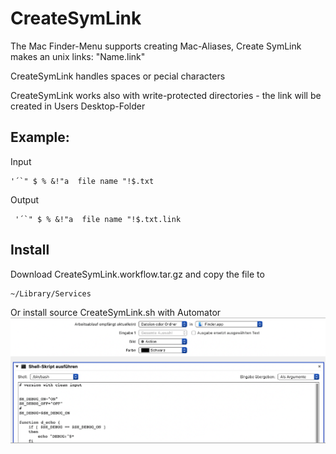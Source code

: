 # CreateSymLink

The Mac Finder-Menu supports creating Mac-Aliases, Create SymLink makes an unix links: "Name.link"

CreateSymLink handles spaces or pecial characters

CreateSymLink works also with write-protected directories - the link will be created in Users Desktop-Folder


## Example: 

Input

	'´`" $ % &!"a  file name "!$.txt

Output

	 '´`" $ % &!"a  file name "!$.txt.link


## Install

Download CreateSymLink.workflow.tar.gz and copy the file to 

	~/Library/Services

Or install source CreateSymLink.sh with Automator
![](./Automator-CreateSymLink.png)